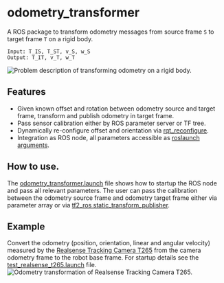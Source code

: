 # odometry_transformer
A ROS package to transform odometry messages from source frame `S` to target frame `T` on a rigid body.
```
Input: T_IS, T_ST, v_S, w_S
Output: T_IT, v_T, w_T
```
![Problem description of transforming odometry on a rigid body.](https://user-images.githubusercontent.com/11293852/161266750-58eec6a4-a13b-447c-b990-9517a6e6c90d.png)

## Features
- Given known offset and rotation between odometry source and target frame, transform and publish odometry in target frame.
- Pass sensor calibration either by ROS parameter server or TF tree.
- Dynamically re-configure offset and orientation via [rqt_reconfigure](http://wiki.ros.org/rqt_reconfigure).
- Integration as ROS node, all parameters accessible as [roslaunch arguments](launch/odometry_transformer.launch).

## How to use.
The [odometry_transformer.launch](launch/odometry_transformer.launch) file shows how to startup the ROS node and pass all relevant parameters. The user can pass the calibration between the odometry source frame and odometry target frame either via parameter array or via [tf2_ros static_transform_publisher](http://wiki.ros.org/tf2_ros).

## Example
Convert the odometry (position, orientation, linear and angular velocity) measured by the [Realsense Tracking Camera T265](https://www.intelrealsense.com/tracking-camera-t265/) from the camera odometry frame to the robot base frame. For startup details see the [test_realsense_t265.launch](test/launch/test_realsense_t265.launch) file.
![Odometry transformation of Realsense Tracking Camera T265.](https://user-images.githubusercontent.com/11293852/161270225-cc7c778b-d4d2-406a-bf67-f643ed6784f6.gif)
